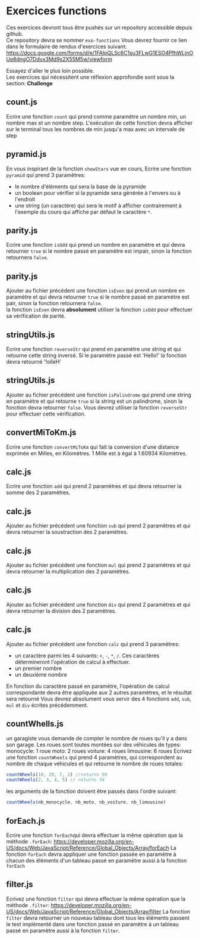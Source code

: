# Exercices functions

Ces exercices devront tous être pushés sur un repository accessible depuis github.  
Ce repository devra se nommer `exo-functions`
Vous devrez fournir ce lien dans le formulaire de rendus d'exercices suivant: https://docs.google.com/forms/d/e/1FAIpQLSc6C1su3FLwG1ESO4PfhWLjnOUe8dngO7Ddvx3Md9s2X55M5w/viewform

Essayez d'aller le plus loin possible.  
Les exercices qui nécessitent une réflexion approfondie sont sous la section: **Challenge**

## count.js

Ecrire une fonction `count` qui prend comme paramètre un nombre min, un nombre max et un nombre step. L'exécution de cette fonction devra afficher sur le terminal tous les nombres de min jusqu'a max avec un intervale de step

## pyramid.js

En vous inspirant de la fonction `showStars` vue en cours, Ecrire une fonction `pyramid` qui prend 3 paramètres:

- le nombre d'éléments qui sera la base de la pyramide
- un boolean pour vérifier si la pyramide sera générée à l'envers ou à l'endroit
- une string (un caractère) qui sera le motif à afficher contrairement à l'exemple du cours qui affiche par défaut le caractère `*`.

## parity.js

Ecrire une fonction `isOdd` qui prend un nombre en paramètre et qui devra retourner `true` si le nombre passé en paramètre est impair, sinon la fonction retournera `false`.

## parity.js

Ajouter au fichier précédent une fonction `isEven` qui prend un nombre en paramètre et qui devra retourner `true` si le nombre passé en paramètre est pair, sinon la fonction retournera `false`.  
la fonction `isEven` devra **absolument** utiliser la fonction `isOdd` pour effectuer sa vérification de parité.

## stringUtils.js

Ecrire une fonction `reverseStr` qui prend en paramètre une string et qui retourne cette string inversé.
Si le paramètre passé est 'Hello!' la fonction devra retourné '!olleH'

## stringUtils.js

Ajouter au fichier précédent une fonction `isPalindrome` qui prend une string en paramètre et qui retourne `true` si la string est un palindrome, sinon la fonction devra retourner `false`.
Vous devrez utiliser la fonction `reverseStr` pour effectuer cette vérification.

## convertMiToKm.js

Ecrire une fonction `convertMiToKm` qui fait la conversion d'une distance exprimée en Milles, en Kilomètres.
1 Mille est à égal à 1.60934 Kilomètres.

## calc.js

Ecrire une fonction `add` qui prend 2 paramètres et qui devra retourner la somme des 2 paramètres.

## calc.js

Ajouter au fichier précédent une fonction `sub` qui prend 2 paramètres et qui devra retourner la soustraction des 2 paramètres.

## calc.js

Ajouter au fichier précédent une fonction `mul` qui prend 2 paramètres et qui devra retourner la multiplication des 2 paramètres.

## calc.js

Ajouter au fichier précédent une fonction `div` qui prend 2 paramètres et qui devra retourner la division des 2 paramètres.

## calc.js

Ajouter au fichier précédent une fonction `calc` qui prend 3 paramètres:

- un caractère parmi les 4 suivants: `+`, `-`, `*`, `/`. Ces caractères détermineront l'opération de calcul à effectuer.
- un premier nombre
- un deuxième nombre

En fonction du caractère passé en paramètre, l'opération de calcul correspondante devra être appliquée aux 2 autres paramètres, et le résultat sera retourné
Vous devrez absolument vous servir des 4 fonctions `add`, `sub`, `mul` et `div` écrites précédemment.

## countWhells.js

un garagiste vous demande de compter le nombre de roues qu'il y a dans son garage.
Les roues sont toutes montées sur des véhicules de types:
monocycle: 1 roue
moto: 2 roues
voiture: 4 roues
limousine: 6 roues
Ecrivez une fonction `countWheels` qui prend 4 paramètres, qui correspondent au nombre de chaque véhicules et qui retourne le nombre de roues totales:

```js
countWheels(10, 20, 7, 2) //returns 90
countWheels(2, 3, 4, 5) // returns 54
```

les arguments de la fonction doivent être passés dans l'ordre suivant:

```js
countWheels(nb_monocycle, nb_moto, nb_voiture, nb_limousine)
```

## forEach.js

Ecrire une fonction `forEach`qui devra effectuer la même opération que la méthode `.forEach`: https://developer.mozilla.org/en-US/docs/Web/JavaScript/Reference/Global_Objects/Array/forEach
La fonction `forEach` devra appliquer une fonction passée en paramètre à chacun des éléments d'un tableau passé en paramètre aussi à la fonction `forEach`

## filter.js

Ecrivez une fonction `filter` qui devra effectuer la même opération que la méthode `.filter`: https://developer.mozilla.org/en-US/docs/Web/JavaScript/Reference/Global_Objects/Array/filter
La fonction `filter` devra retourner un nouveau tableau dont tous les éléments passent le test implémenté dans une fonction passé en paramètre à un tableau passé en paramètre aussi à la fonction `filter`.
